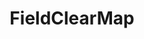 ---
optionsClassName: FieldClearMapOptions
optionsClassFullName: MigrationTools.Tools.FieldClearMapOptions
configurationSamples:
- name: confinguration.json
  description: 
  code: >-
    {
      "MigrationTools": {
        "CommonTools": {
          "FieldMappingTool": {
            "FieldMaps": [
              {
                "FieldMapType": "FieldClearMap",
                "targetField": null,
                "ApplyTo": []
              }
            ]
          }
        }
      }
    }
  sampleFor: MigrationTools.Tools.FieldClearMapOptions
- name: defaults
  description: 
  code: >-
    {
      "MigrationTools": {
        "CommonTools": {
          "FieldMappingTool": {
            "FieldMapDefaults": {
              "FieldClearMap": []
            }
          }
        }
      }
    }
  sampleFor: MigrationTools.Tools.FieldClearMapOptions
- name: Classic
  description: 
  code: >-
    {
      "$type": "FieldClearMapOptions",
      "targetField": null,
      "ApplyTo": []
    }
  sampleFor: MigrationTools.Tools.FieldClearMapOptions
description: missng XML code comments
className: FieldClearMap
typeName: FieldMaps
architecture: 
options:
- parameterName: ApplyTo
  type: List
  description: missng XML code comments
  defaultValue: missng XML code comments
- parameterName: targetField
  type: String
  description: missng XML code comments
  defaultValue: missng XML code comments
status: missng XML code comments
processingTarget: missng XML code comments
classFile: /src/MigrationTools.Clients.AzureDevops.ObjectModel/Tools/FieldMappingTool/FieldMaps/FieldClearMap.cs
optionsClassFile: /src/MigrationTools/Tools/FieldMappingTool/FieldMaps/FieldClearMapOptions.cs

redirectFrom:
- /Reference/FieldMaps/FieldClearMapOptions/
layout: reference
toc: true
permalink: /Reference/FieldMaps/FieldClearMap/
title: FieldClearMap
categories:
- FieldMaps
- 
topics:
- topic: notes
  path: /docs/Reference/FieldMaps/FieldClearMap-notes.md
  exists: false
  markdown: ''
- topic: introduction
  path: /docs/Reference/FieldMaps/FieldClearMap-introduction.md
  exists: false
  markdown: ''

---